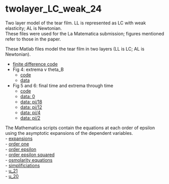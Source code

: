 # twolayer_LC_weak_24
Two layer model of the tear film. LL is represented as LC with weak elasticity; AL is Newtonian.   
These files were used for the La Matematica submission; figures mentioned refer to those in the paper.

These Matlab files model the tear film in two layers (LL is LC; AL is Newtonian).
   - [finite difference code](twolayer_withLC_FD_mjg.m)
   - Fig 4: extrema v theta_B
        * [code](extrema_v_thetaB.m)
        * [data](LC_3times5CB_thetaDepEvap_extrema_v_theta_dim.mat)
   - Fig 5 and 6: final time and extrema through time
        * [code](comparison_plots.m)
        * [data: 0](LC_3times5CB_thetaDepEvap_thetaB0_dim_finer.mat)
        * [data: pi/18](LC_3times5CB_thetaDepEvap_thetaBpi18_dim_finer.mat)
        * [data: pi/12](LC_3times5CB_thetaDepEvap_thetaBpi12_dim_finer.mat)
        * [data: pi/4](LC_3times5CB_thetaDepEvap_thetaBpi4_dim_finer.mat)
        * [data: pi/2](LC_3times5CB_thetaDepEvap_thetaBpi2_dim_finer.mat)<br>
        
The Mathematica scripts contain the equations at each order of epsilon using the asymptotic expansions of the dependent variables.<br>
    - [expansions](twolayer_expansions.nb)  
    - [order one](twolayer_order1.nb)  
    - [order epsilon](twolayer_orderepsilon.nb)  
    - [order epsilon squared](twolayer_orderepsilonsquared.nb)  
    - [osmolarity equations](salt.nb)  
    - [simplificiations](simplify_Fprime.nb)  
    - [u_21](for_u21_feb7.nb)  
    - [u_20](for_u20_using_u22yy_subforu21y_feb7.nb)  
